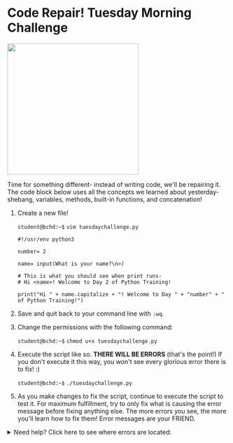 # Code Repair! Tuesday Morning Challenge

<img src="https://miro.medium.com/max/1118/1*PzCZz2_-LIDiF0F1ZXBfiw.jpeg" width="300"/>

Time for something different- instead of writing code, we'll be repairing it. The code block below uses all the concepts we learned about yesterday- shebang, variables, methods, built-in functions, and concatenation!

1. Create a new file!

    `student@bchd:~$` `vim tuesdaychallenge.py`
    
    ```
    #!/usr/env python3

    number= 2

    name= input(What is your name?\n>)

    # This is what you should see when print runs-
    # Hi <name>! Welcome to Day 2 of Python Training!
    
    print("Hi " + name.capitalize + "! Welcome to Day " + "number" + " of Python Training!")
    ```

0. Save and quit back to your command line with `:wq`.

0. Change the permissions with the following command:

    `student@bchd:~$` `chmod u+x tuesdaychallenge.py`
    
0. Execute the script like so. **THERE WILL BE ERRORS** (that's the point!) If you don't execute it this way, you won't see every glorious error there is to fix! :)

    `student@bchd:~$` `./tuesdaychallenge.py`
    
0. As you make changes to fix the script, continue to execute the script to test it. For maximum fulfillment, try to only fix what is causing the error message before fixing anything else. The more errors you see, the more you'll learn how to fix them! Error messages are your FRIEND.

<details>
<summary>Need help? Click here to see where errors are located:</summary>
<br>
    ```
    #!/usr/env python3  ## INCORRECT SHEBANG

    day= 2

    name= input(What is your name?\n>) ## MISSING QUOTES

    print("Hi " + name.capitalize + "! Welcome to Day " + "number" + " of Python Training!")
                       ^                                   ^  ^
                       ^                                   ^  "quotes" makes this a string, not a variable
                       ^                                   also, can't + an integer to a string!
                       missing () at end of method
    ```
</details>
